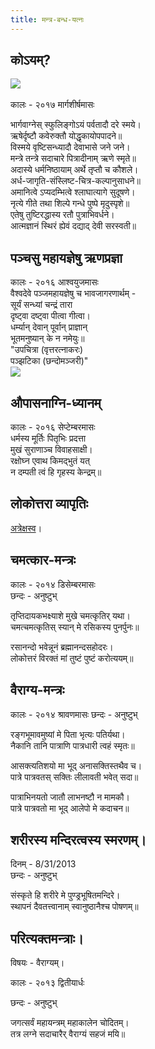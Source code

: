 ```yaml
---
title: मन्त्र-बन्ध-यत्नः
---  
```



## कोऽयम्?

[![](https://i.imgur.com/gBBeUoH.jpg)  
](https://i.imgur.com/gBBeUoH.jpg)  
कालः \- २०१७ मार्गशीर्षमासः


भार्गवाग्नेस् स्फुलिङ्गोऽयं पर्वतादौ दरे स्मये।  
ऋषेर्दृष्टौ कवेरुक्तौ योद्धृकायोपपादने॥  
विस्मये वृष्टिसन्ध्यादौ देवाभासे जने जने।  
मन्त्रे तन्त्रे सदाचारे पित्रादीनाम् ऋणे स्मृते॥  
अदास्ये धर्मनिष्ठायाम् अर्थे तृप्तौ च कौशले।  
अर्ध-जागृति-संस्लिष्ट-चित्र-कल्पानुसाधने॥    
अमानित्वे ऽप्यदम्भित्वे श्लाघात्यागे सुदूषणे।  
नृत्ये गीते तथा शिल्पे गन्धे पुष्पे मृदुस्पृशे॥    
एतेषु तुष्टिरद्धास्य रतौ पुत्राभिवर्धने।  
आत्मज्ञानं स्थिरं ह्येवं दद्याद् देवी सरस्वती॥    
[](https://i.imgur.com/gBBeUoH.jpg)



## पञ्चसु महायज्ञेषु ऋणप्रज्ञा

कालः \- २०१६ आश्वयुजमासः  
वैश्वदेवे पञ्जमहायज्ञेषु च भावजागरणार्थम् -  
सूर्यं सन्ध्यां चन्द्रं तारा   
दृष्ट्वा दष्ट्वा पीत्वा गीत्वा।  
धर्म्यान् देवान् पूर्वान् प्राज्ञान्  
भूतमनुष्यान् के न नमेयुः॥  
"उपचित्रा (वृत्तरत्नाकरः)  
पञ्झटिका (छन्दोमञ्जरी)"  
[![](http://i.imgur.com/uwzjjop.jpg)](http://i.imgur.com/uwzjjop.jpg)



## औपासनाग्नि-ध्यानम्

कालः \- २०१६ सेप्टेम्बरमासः  
धर्मस्य मूर्तिः पितृभिः प्रदत्ता  
मुखं सुराणाञ्च विवाहसाक्षी।  
रक्षोघ्न एवाथ किमद्भुतं यत्  
न दम्पती त्वं हि गृहस्य केन्द्रम्॥

## लोकोत्तरा व्यापृतिः

[अत्रेक्षस्व](https://sites.google.com/site/vishvasvasuki/sahityakala/padyani/2013-14)।

## चमत्कार-मन्त्रः

कालः \- २०१४ डिसेम्बरमासः  
छन्दः \- अनुष्टुभ्



तृप्तिदायकभक्ष्याशे मुखे चमत्कृतिर् यथा।  
चमत्चमत्कृतिस् स्यान् मे रसिकस्य पुनर्पुनः॥

रसानन्दो भवेन्नूनं ब्रह्मानन्दसहोदरः।  
लोकोत्तरं विरक्तं मां तुष्टं पुष्टं करोत्ययम्॥

## वैराग्य-मन्त्रः

कालः \- २०१४ श्रावणमासः
छन्दः \- अनुष्टुभ्



रङ्गभूमावमुष्यां मे पिता भृत्यः पतिर्यथा।  
नैकानि तानि पात्राणि पात्रधारी त्वहं स्मृतः॥  


आसक्त्यतिशयो मा भूद् अनासक्तिस्तथैव च।  
पात्रे पात्रवतस् सक्तिः लीलावती भवेत् सदा॥



पात्राभिनयतो जातौ लाभनष्टौ न मामकौ।  
पात्रे पात्रवतो मा भूद् आलेपो मे कदाचन॥

## शरीरस्य मन्दिरत्वस्य स्मरणम्।

दिनम् - 8/31/2013  
छन्दः \- अनुष्टुभ्



संस्कृते हि शरीरे मे पुण्ड्रभूषितमन्दिरे।  
स्थापनं दैवतत्त्वानाम् स्वानुष्ठानैश्च पोषणम्॥



## परित्यक्तमन्त्राः।

विषयः \- वैराग्यम्।

कालः \- २०१३ द्वितीयार्धः

छन्दः \- अनुष्टुभ्



जगत्सर्वं महायन्त्रम् महाकालेन चोदितम्।  
तत्र लग्ने सदाचारैर् वैराग्यं सहजं मयि॥
